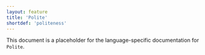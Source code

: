 ```yaml
---
layout: feature
title: 'Polite'
shortdef: 'politeness'
---
```


This document is a placeholder for the language-specific documentation
for `Polite`.
